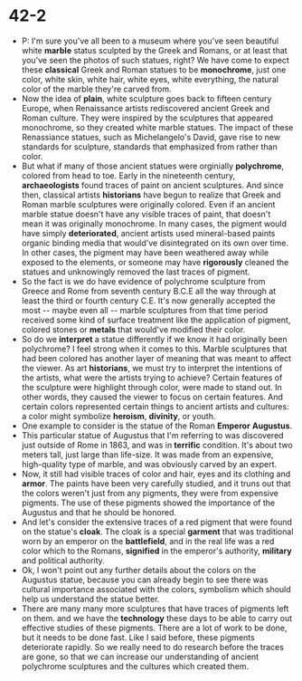 # 42-2

+ P: I'm sure you've all been to a museum where you've seen beautiful white **marble** status sculpted by the Greek and Romans, or at least that you've seen the photos of such statues, right? We have come to expect these **classical** Greek and Roman statues to be **monochrome**, just one color, white skin, white hair, white eyes, white everything, the natural color of the marble they're carved from.
+ Now the idea of **plain**, white sculpture goes back to fifteen century Europe, when Renaissance artists rediscovered ancient Greek and Roman culture. They were inspired by the sculptures that appeared monochrome, so they created white marble statues. The impact of these Renassiance statues, such as Michelangelo's David, gave rise to new standards for sculpture, standards that emphasized from rather than color.
+ But what if many of those ancient statues were orginially **polychrome**, colored from head to toe. Early in the nineteenth century, **archaeologists** found traces of paint on ancient sculptures. And since then, classical artists **historians** have begun to realize that Greek and Roman marble sculptures were originally colored. Even if an ancient marble statue doesn't have any visible traces of paint, that doesn't mean it was originally monochrome. In many cases, the pigment would have simply **deteriorated**, ancient artists used mineral-based paints organic binding media that would've disintegrated on its own over time. In other cases, the pigment may have been weathered away while exposed to the elements, or someone may have **rigorously** cleaned the statues and unknowingly removed the last traces of pigment.
+ So the fact is we do have evidence of polychrome sculpture from Greece and Rome from seventh century B.C.E all the way through at least the third or fourth century C.E. It's now generally accepted the most -- maybe even all -- marble sculptures from that time period received some kind of surface treatment like the application of pigment, colored stones or **metals** that would've modified their color.
+ So do we **interpret** a statue differently if we know it had originally been polychrome? I feel strong when it comes to this. Marble sculptures that had been colored has another layer of meaning that was meant to affect the viewer. As art **historians**, we must try to interpret the intentions of the artists, what were the artists trying to achieve? Certain features of the sculpture were highlight through color, were made to stand out. In other words, they caused the viewer to focus on certain features. And certain colors represented certain things to ancient artists and cultures: a color might symbolize **heroism**, **divinity**, or youth.
+ One example to consider is the statue of the Roman **Emperor** **Augustus**.
+ This particular statue of Augustus that I'm referring to was discovered just outside of Rome in 1863, and was in **terrific** condition. It's about two meters tall, just large than life-size. It was made from an expensive, high-quality type of marble, and was obviously carved by an expert.
+ Now, it still had visible traces of color and hair, eyes and its clothing and **armor**. The paints have been very carefully studied, and it truns out that the colors weren't just from any pigments, they were from expensive pigments. The use of these pigments showed the importance of the Augustus and that he should be honored.
+ And let's consider the extensive traces of a red pigment that were found on the statue's **cloak**. The cloak is a special **garment** that was traditional worn by an emperor on the **battlefield**, and in the real life was a red color which to the Romans, **signified** in the emperor's authority, **military** and political authority. 
+ Ok, I won't point out any further details about the colors on the Augustus statue, because you can already begin to see there was cultural importance associated with the colors, symbolism which should help us understand the statue better.
+ There are many many more sculptures that have traces of pigments left on them. and we have the **technology** these days to be able to carry out effective studies of these pigments. There are a lot of work to be done, but it needs to be done fast. Like I said before, these pigments deteriorate rapidly. So we really need to do research before the traces are gone, so that we can increase our understanding of ancient polychrome sculptures and the cultures which created them. 